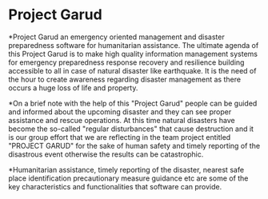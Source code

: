 # Project Garud

*Project Garud an emergency oriented management and disaster preparedness software for
humanitarian assistance. The ultimate agenda of this Project Garud is to make high quality
information management systems for emergency preparedness response recovery and
resilience building accessible to all in case of natural disaster like earthquake.
It is the need of the hour to create awareness regarding disaster management as there occurs a
huge loss of life and property.

*On a brief note with the help of this "Project Garud" people can be guided and informed about
the upcoming disaster and they can see proper assistance and rescue operations. At this time
natural disasters have become the so-called "regular disturbances" that cause destruction and it
is our group effort that we are reflecting in the team project entitled "PROJECT GARUD" for
the sake of human safety and timely reporting of the disastrous event otherwise the results can
be catastrophic.

*Humanitarian assistance, timely reporting of the disaster, nearest safe place identification
precautionary measure guidance etc are some of the key characteristics and functionalities that
software can provide.
